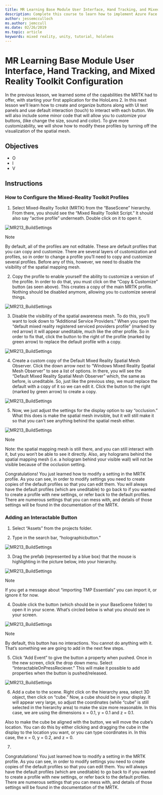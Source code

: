 ```yaml
---
title: MR Learning Base Module User Interface, Hand Tracking, and Mixed Reality Toolkit Configuration
description: Complete this course to learn how to implement Azure Face Recognition within a mixed reality application.
author: jessemcculloch
ms.author: jemccull
ms.date: 02/26/2019
ms.topic: article
keywords: mixed reality, unity, tutorial, hololens
---
```


# MR Learning Base Module User Interface, Hand Tracking, and Mixed Reality Toolkit Configuration

In the previous lesson, we learned some of the capabilities the MRTK had to offer, with starting your first application for the HoloLens 2. In this next lesson we’ll learn how to create and organize buttons along with UI text panels and use default interaction (touch) to interact with each button. We will also include some minor code that will allow you to customize your buttons, (like change the size, sound and color). To give more customizability, we will show how to modify these profiles by turning off the visualization of the spatial mesh. 

## Objectives

* O
* I
* V

## Instructions

### How to Configure the Mixed-Reality Toolkit Profiles

1. Select Mixed-Reality Toolkit (MRTK) from the “BaseScene” hierarchy. From there, you should see the “Mixed Reality Toolkit Script.” It should also say “active profile” underneath. Double click on it to open it.

![MR213_BuildSettings](images/mrlearning-base-ch2-1step1im.png)

>[!Note]
>By default, all of the profiles are not editable. These are default profiles that you can copy and customize. There are several layers of customization and profiles, so in order to change a profile you’ll need to copy and customize several profiles. Before any of this, however, we need to disable the visibility of the spatial mapping mesh.

2. Copy the profile to enable yourself the ability to customize a version of the profile. In order to do that, you must click on the “Copy & Customize” button (as seen above). This creates a copy of the main MRTK profile. Nothing should be disabled anymore, allowing you to customize several things.

![MR213_BuildSettings](images/mrlearning-base-ch2-1step2im.png)

3. Disable the visibility of the spatial awareness mesh. To do this, you’ll want to look down to “Additional Service Providers.” When you open the “default mixed reality registered serviced providers profile” (marked by red arrow) it will appear uneditable, much like the other profile. So in order to fix that, click the button to the right of the profile (marked by green arrow) to replace the default profile with a copy.

![MR213_BuildSettings](images/mrlearning-base-ch2-1step2im.png)

4. Create a custom copy of the Default Mixed Reality Spatial Mesh Observer. 
Click the down arrow next to “Windows Mixed Reality Spatial Mesh Observer” to see a list of options. In there, you will see the “Default Mixed Reality Spatial Mesh Observer” which, the same as before, is uneditable. So, just like the previous step, we must replace the default with a  copy of it so we can edit it. Click the button to the right (marked by green arrow) to create a copy.

![MR213_BuildSettings](images/mrlearning-base-ch2-1step2im.png)

5. Now, we just adjust the settings for the display option to say “occlusion.” What this does is make the spatial mesh invisible, but it will still make it so that you can’t see anything behind the spatial mesh either.

![MR213_BuildSettings](images/mrlearning-base-ch2-1step2im.png)

>[!Note]
>Note: the spatial mapping mesh is still there, and you can still interact with it, but you won’t be able to see it directly. Also, any holograms behind the spatial mapping mesh (i.e. a hologram behind your visible wall) will not be visible because of the occlusion setting.

Congratulations! You just learned how to modify a setting in the MRTK profile. As you can see, in order to modify settings you need to create copies of the default profiles so that you can edit them. You will always have the default profiles (which are uneditable) to go back to if you wanted to create a profile with new settings, or refer back to the default profiles. There are numerous settings that you can mess with, and details of those settings will be found in the documentation of the MRTK.

### Adding an Interactable Button

1. Select “Assets” from the projects folder.

2. Type in the search bar, “holographicbutton.”

![MR213_BuildSettings](images/mrlearning-base-ch2-2step1im.png)

3. Drag the prefab (represented by a blue box) that the mouse is highlighting in the picture below, into your hierarchy.

![MR213_BuildSettings](images/mrlearning-base-ch2-2step3im.png)

>[!Note]
>If you get a message about “importing TMP Essentials” you can import it, or ignore it for now.

4. Double click the button (which should be in your BaseScene folder) to open it in your scene. What’s circled below is what you should see in your screen. 

![MR213_BuildSettings](images/mrlearning-base-ch2-2step4im.png)

>[!Note]
>By default, this button has no interactions. You cannot do anything with it. That’s something we are going to add in the next few steps.

5. Click “Add Event” to give the button a property when pushed. Once in the new screen, click the drop down menu. Select “InteractableOnPressReciever.” This will make it possible to add properties when the button is pushed/released.

![MR213_BuildSettings](images/mrlearning-base-ch2-2step5im.png)

6. Add a cube to the scene. Right click on the hierarchy area, select 3D object, then click on “cube.”
Now, a cube should be in your display. It will appear very large, so adjust the coordinates (while “cube” is still selected in the hierarchy area) to make the size more reasonable. In this case, we are using the dimensions x = 0.1, y = 0.1 and z = 0.1.

Also to make the cube be aligned with the button, we will move the cube’s location. You can do this by either clicking and dragging the cube in the display to the location you want, or you can type coordinates in. In this case, the x = 0, y = 0.2, and z = 0.

7. 

Congratulations! You just learned how to modify a setting in the MRTK profile. As you can see, in order to modify settings you need to create copies of the default profiles so that you can edit them. You will always have the default profiles (which are uneditable) to go back to if you wanted to create a profile with new settings, or refer back to the default profiles. There are numerous settings that you can mess with, and details of those settings will be found in the documentation of the MRTK.